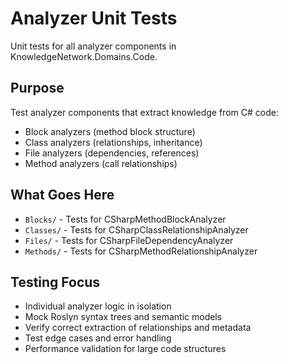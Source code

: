 # Analyzer Unit Tests

Unit tests for all analyzer components in KnowledgeNetwork.Domains.Code.

## Purpose
Test analyzer components that extract knowledge from C# code:
- Block analyzers (method block structure)
- Class analyzers (relationships, inheritance)
- File analyzers (dependencies, references)
- Method analyzers (call relationships)

## What Goes Here
- `Blocks/` - Tests for CSharpMethodBlockAnalyzer
- `Classes/` - Tests for CSharpClassRelationshipAnalyzer  
- `Files/` - Tests for CSharpFileDependencyAnalyzer
- `Methods/` - Tests for CSharpMethodRelationshipAnalyzer

## Testing Focus
- Individual analyzer logic in isolation
- Mock Roslyn syntax trees and semantic models
- Verify correct extraction of relationships and metadata
- Test edge cases and error handling
- Performance validation for large code structures
